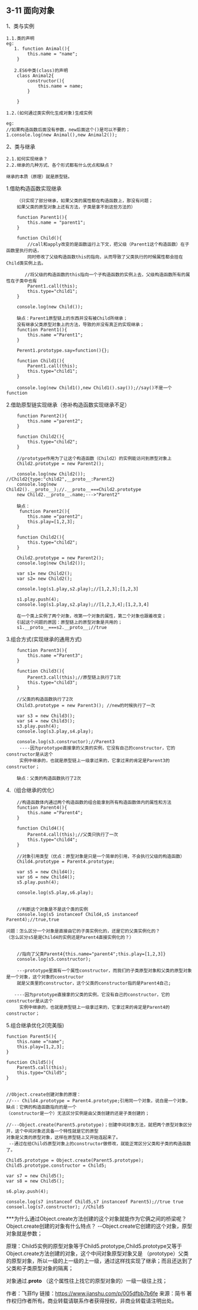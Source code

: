 ## 3-11 面向对象

1、类与实例

    1.1.类的声明
    eg:
       1. function Animal(){
            this.name = "name";
        }
        
       2.ES6中类(class)的声明
        class Animal2{
            constructor(){
                this.name = name;
            }
           
        }
    
    1.2.(如何通过类实例化生成对象)生成实例
    
    eg:
    //如果构造函数后面没有参数，new后面这个()是可以不要的；
    1.console.log(new Animal(),new Animal2());
2、类与继承

    2.1.如何实现继承？
    2.2.继承的几种方式、各个形式都有什么优点和缺点？
    
    继承的本质（原理）就是原型链。
1.借助构造函数实现继承

        （只实现了部分继承，如果父类的属性都在构造函数上，那没有问题；
        如果父类的原型对象上还有方法，子类是拿不到这些方法的）
        
        function Parent1(){
            this.name = "parent1";
        }
        
        function Child(){
            //call和apply改变的是函数运行上下文，把父级（Parent1这个构造函数）在子函数里执行的话，
            同时修改了父级构造函数this的指向，从而导致了父类执行的时候属性都会挂在Child类实例上去。
           
           //将父级的构造函数的this指向一个子构造函数的实例上去，父级构造函数所有的属性在子类中也有
            Parent1.call(this);
            this.type="child1";
        }
        
        console.log(new Child());
        
        缺点：Parent1原型链上的东西并没有被Child所继承；
        没有继承父类原型对象上的方法，导致的并没有真正的实现继承；
        function Parent1(){
            this.name ="Parent1";
        }
        
        Perent1.prototype.say=function(){};
        
        function Child1(){
            Parent1.call(this);
            this.type="child1";
        }
        
        console.log(new Child1(),new Child1().say());//say()不是一个function
2.借助原型链实现继承（弥补构造函数实现继承不足）

        function Parent2(){
            this.name ="parent2";
        }
        
        function Child2(){
            this.type="child2";
        }
        
        //prototype作用为了让这个构造函数（Child2）的实例能访问到原型对象上
        Child2.prototype = new Parent2();
        
        console.log(new Child2()); //Child2{type:"child2",__proto__:Parent2}
        console.log(new Child2().__proto__);//.__proto__===Child2.prototype
        new Child2.__proto__.name;--->"Parent2"
        
        缺点：
         function Parent2(){
            this.name ="parent2";
            this.play=[1,2,3];
        }
        
        function Child2(){
            this.type="child2";
        }
        
        Child2.prototype = new Parent2();
        console.log(new Child2());
        
        var s1= new Child2();
        var s2= new Child2();
        
        console.log(s1.play,s2.play);//[1,2,3];[1,2,3]
        
        s1.play.push(4);
        console.log(s1.play,s2.play);//[1,2,3,4];[1,2,3,4]
        
        在一个类上实例了两个对象，改第一个对象的属性，第二个对象也跟着改变；
        引起这个问题的原因：原型链上的原型对象是共用的；
        s1.__proto__===s2.__proto__;//true
3.组合方式(实现继承的通用方式)

        function Parent3(){
            this.name ="Parent3";
        }
        
        function Child3(){
            Parent3.call(this);//原型链上执行了1次
            this.type="child3";
        }
        
        //父类的构造函数执行了2次
        Child3.prototype = new Parent3(); //new的时候执行了一次
        
        var s3 = new Child3();
        var s4 = new Child3();
        s3.play.push(4);
        console.log(s3.play,s4.play);
        
        console.log(s3.constructor);//Parent3
         ----因为prototype直接拿的父类的实例，它没有自己的constructor，它的constructor是从这个
         实例中继承的，也就是原型链上一级拿过来的，它拿过来的肯定是Parent3的constructor；
       
        缺点：父类的构造函数执行了2次
4.（组合继承的优化）

        //构造函数体内通过两个构造函数的组合能拿到所有构造函数体内的属性和方法
        function Parent4(){
            this.name ="Parent4";
        }
        
        function Child4(){
            Parent4.call(this);//父类只执行了一次
            this.type="child4";
        }
        
        //对象引用类型（优点：原型对象是只是一个简单的引用，不会执行父级的构造函数）
        Child4.prototype = Parent4.prototype;
        
        var s5 = new Child4();
        var s6 = new Child4();
        s5.play.push(4);
        
        console.log(s5.play,s6.play);
        
        
        //判断这个对象是不是这个类的实例
        console.log(s5 instanceof Child4,s5 instanceof Parent4);//true,true
   
    问题：怎么区分一个对象是直接由它的子类实例化的，还是它的父类实例化的？
    （怎么区分s5是是Child4的实例还是Parent4直接实例化的？）
    
    
        //指向了父类Parent4{this.name="parent4";this.play=[1,2,3]}
        console.log(s5.constructor); 
        
        ---prototype里面有一个属性constructor，而我们的子类原型对象和父类的原型对象是一个对象，这个对象的constructor
        就是父类里的constructor，这个父类的constructor指的是Parent4自己;
      
       ----因为prototype直接拿的父类的实例，它没有自己的constructor，它的constructor是从这个
         实例中继承的，也就是原型链上一级拿过来的，它拿过来的肯定是Parent4的constructor；
5.组合继承优化2(完美版)


    function Parent5(){
        this.name ="name";
        this.play=[1,2,3];
    }
    
    function Child5(){
        Parent5.call(this);
        this.type="Child5";
    }
    
    
    //Object.create创建对象的原理：
    //--- Child4.prototype = Parent4.prototype;引用同一个对象，说白是一个对象，缺点：它俩的构造函数指向的是一个
    （constructor是一个）无法区分实例是由父类创建的还是子类创建的；
    
    //---Object.create(Parent5.prototype)；创建中间对象方法，就把两个原型对象区分开，这个中间对象还具备一个特性就是它的原型
    对象是父类的原型对象，这样在原型链上又开始连起来了。
     --通过在给Child5原型对象上的constructor做修改，就能正常区分父类和子类的构造函数了。
   
    Child5.prototype = Object.create(Parent5.prototype);
    Child5.prototype.constructor = Child5;
    
    var s7 = new Child5();
    var s8 = new Child5();
    
    s6.play.push(4);
    
    console.log(s7 instanceof Child5,s7 instanceof Parent5);//true true
    consoel.log(s7.constructor); //Child5
    
    
***为什么通过Object.create方法创建的这个对象就能作为它俩之间的桥梁呢？
    Object.create创建的对象有什么特点？
    --Object.create它创建的这个对象，原型对象就是参数；
    
原理：Child5实例的原型对象等于Child5.prototype,Child5.prototype又等于Object.create方法创建的对象，这个中间对象原型对象又是
（prototype）父类的原型对象，所以一级的上一级的上一级，通过这样找实现了继承；而且还达到了父类和子类原型对象的隔离；
    
对象通过.__proto__ （这个属性往上找它的原型对象的）一级一级往上找；

作者：飞菲fly
链接：https://www.jianshu.com/p/005dfbb7b6fe
来源：简书
著作权归作者所有。商业转载请联系作者获得授权，非商业转载请注明出处。